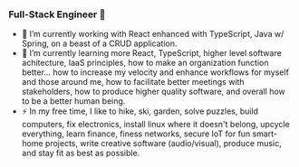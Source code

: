 ### Full-Stack Engineer 👋
- 🔭 I’m currently working with React enhanced with TypeScript, Java w/ Spring, on a beast of a CRUD application.
- 🌱 I’m currently learning more React, TypeScript, higher level software achitecture, IaaS principles, how to make an organization function better... how to increase my velocity and enhance workflows for myself and those around me, how to facilitate better meetings with stakeholders, how to produce higher quality software, and overall how to be a better human being.
- ⚡ In my free time, I like to hike, ski, garden, solve puzzles, build computers, fix electronics, install linux where it doesn't belong, upcycle everything, learn finance, finess networks, secure IoT for fun smart-home projects, write creative software (audio/visual), produce music, and stay fit as best as possible.

<!--
**derrek-gass/derrek-gass** is a ✨ _special_ ✨ repository because its `README.md` (this file) appears on your GitHub profile.

Here are some ideas to get you started:

- 🔭 I’m currently working on ...
- 🌱 I’m currently learning ...
- 👯 I’m looking to collaborate on ...
- 🤔 I’m looking for help with ...
- 💬 Ask me about ...
- 📫 How to reach me: ...
- 😄 Pronouns: ...
- ⚡ Fun fact: ...
-->
